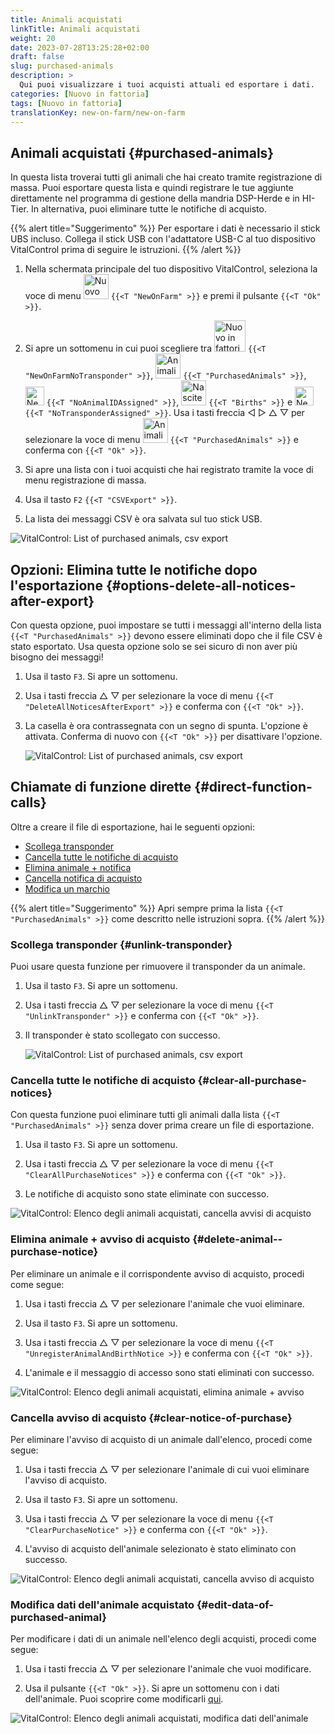 ```yaml
---
title: Animali acquistati
linkTitle: Animali acquistati
weight: 20
date: 2023-07-28T13:25:28+02:00
draft: false
slug: purchased-animals
description: >
  Qui puoi visualizzare i tuoi acquisti attuali ed esportare i dati.
categories: [Nuovo in fattoria]
tags: [Nuovo in fattoria]
translationKey: new-on-farm/new-on-farm
---
```

## Animali acquistati {#purchased-animals}

In questa lista troverai tutti gli animali che hai creato tramite registrazione di massa. Puoi esportare questa lista e quindi registrare le tue aggiunte direttamente nel programma di gestione della mandria DSP-Herde e in HI-Tier. In alternativa, puoi eliminare tutte le notifiche di acquisto.

{{% alert title="Suggerimento" %}}
Per esportare i dati è necessario il stick UBS incluso. Collega il stick USB con l'adattatore USB-C al tuo dispositivo VitalControl prima di seguire le istruzioni.
{{% /alert %}}

1. Nella schermata principale del tuo dispositivo VitalControl, seleziona la voce di menu <img src="/icons/main/new-on-farm.svg" width="40" align="bottom" alt="Nuovo in fattoria" /> `{{<T "NewOnFarm" >}}` e premi il pulsante `{{<T "Ok" >}}`.

2.  Si apre un sottomenu in cui puoi scegliere tra <img src="/icons/registration/new-on-farm-no-transponder.svg" width="50" align="bottom" alt="Nuovo in fattoria, senza transponder" /> `{{<T "NewOnFarmNoTransponder" >}}`, <img src="/icons/main/new-on-farm.svg" width="40" align="bottom" alt="Animali acquistati" /> `{{<T "PurchasedAnimals" >}}`, <img src="/icons/registration/no-eartag-number.svg" width="30" align="bottom" alt="Nessun ID nazionale assegnato" /> `{{<T "NoAnimalIDAssigned" >}}`, <img src="/icons/main/births.svg" width="40" align="bottom" alt="Nascite" /> `{{<T "Births" >}}` e <img src="/icons/registration/no-transponder.svg" width="30" align="bottom" alt="Nessun transponder assegnato" /> `{{<T "NoTransponderAssigned" >}}`. Usa i tasti freccia ◁ ▷ △ ▽ per selezionare la voce di menu <img src="/icons/main/new-on-farm.svg" width="40" align="bottom" alt="Animali acquistati" /> `{{<T "PurchasedAnimals" >}}` e conferma con `{{<T "Ok" >}}`.

3. Si apre una lista con i tuoi acquisti che hai registrato tramite la voce di menu registrazione di massa.

4. Usa il tasto `F2` `{{<T "CSVExport" >}}`.

5. La lista dei messaggi CSV è ora salvata sul tuo stick USB.

![VitalControl: List of purchased animals, csv export](../images/purchasedanimals.png "Purchased animals, csv export ")

## Opzioni: Elimina tutte le notifiche dopo l'esportazione {#options-delete-all-notices-after-export}

Con questa opzione, puoi impostare se tutti i messaggi all'interno della lista `{{<T "PurchasedAnimals" >}}` devono essere eliminati dopo che il file CSV è stato esportato. Usa questa opzione solo se sei sicuro di non aver più bisogno dei messaggi!

1. Usa il tasto `F3`. Si apre un sottomenu.

2. Usa i tasti freccia △ ▽ per selezionare la voce di menu `{{<T "DeleteAllNoticesAfterExport" >}}` e conferma con `{{<T "Ok" >}}`.

3. La casella è ora contrassegnata con un segno di spunta. L'opzione è attivata. Conferma di nuovo con `{{<T "Ok" >}}` per disattivare l'opzione.

    ![VitalControl: List of purchased animals, csv export](../images/delete-all.png "Delete all notices after export")    

## Chiamate di funzione dirette {#direct-function-calls}

Oltre a creare il file di esportazione, hai le seguenti opzioni:

- [Scollega transponder](#unlink-transponder)
- [Cancella tutte le notifiche di acquisto](#clear-all-purchase-notices)
- [Elimina animale + notifica](#delete-animal--purchase-notice)
- [Cancella notifica di acquisto](#clear-notice-of-purchase)
- [Modifica un marchio](#edit-data-of-purchased-animal)

{{% alert title="Suggerimento" %}}
Apri sempre prima la lista `{{<T "PurchasedAnimals" >}}` come descritto nelle istruzioni sopra.
{{% /alert %}}

### Scollega transponder {#unlink-transponder}

Puoi usare questa funzione per rimuovere il transponder da un animale.

1. Usa il tasto `F3`. Si apre un sottomenu.

2. Usa i tasti freccia △ ▽ per selezionare la voce di menu `{{<T "UnlinkTransponder" >}}` e conferma con `{{<T "Ok" >}}`.

3. Il transponder è stato scollegato con successo.

    ![VitalControl: List of purchased animals, csv export](../images/unlink-transponder.png "Purchased animals, unlink transponder")

### Cancella tutte le notifiche di acquisto {#clear-all-purchase-notices}

Con questa funzione puoi eliminare tutti gli animali dalla lista `{{<T "PurchasedAnimals" >}}` senza dover prima creare un file di esportazione.

1. Usa il tasto `F3`. Si apre un sottomenu.

2. Usa i tasti freccia △ ▽ per selezionare la voce di menu `{{<T "ClearAllPurchaseNotices" >}}` e conferma con `{{<T "Ok" >}}`.

3. Le notifiche di acquisto sono state eliminate con successo.

![VitalControl: Elenco degli animali acquistati, cancella avvisi di acquisto](../images/clear.png "Cancella tutti gli avvisi di acquisto")

### Elimina animale + avviso di acquisto {#delete-animal--purchase-notice}

Per eliminare un animale e il corrispondente avviso di acquisto, procedi come segue:

1. Usa i tasti freccia △ ▽ per selezionare l'animale che vuoi eliminare.

2. Usa il tasto `F3`. Si apre un sottomenu.

3. Usa i tasti freccia △ ▽ per selezionare la voce di menu `{{<T "UnregisterAnimalAndBirthNotice >}}` e conferma con `{{<T "Ok" >}}`.

4. L'animale e il messaggio di accesso sono stati eliminati con successo.

![VitalControl: Elenco degli animali acquistati, elimina animale + avviso](../images/delete.png "Elimina animale + avviso")

### Cancella avviso di acquisto {#clear-notice-of-purchase}

Per eliminare l'avviso di acquisto di un animale dall'elenco, procedi come segue:

1. Usa i tasti freccia △ ▽ per selezionare l'animale di cui vuoi eliminare l'avviso di acquisto.

2. Usa il tasto `F3`. Si apre un sottomenu.

3. Usa i tasti freccia △ ▽ per selezionare la voce di menu `{{<T "ClearPurchaseNotice" >}}` e conferma con `{{<T "Ok" >}}`.

4. L'avviso di acquisto dell'animale selezionato è stato eliminato con successo.

![VitalControl: Elenco degli animali acquistati, cancella avviso di acquisto](../images/clearnotice.png "Cancella avviso di acquisto")

### Modifica dati dell'animale acquistato {#edit-data-of-purchased-animal}

Per modificare i dati di un animale nell'elenco degli acquisti, procedi come segue:

1. Usa i tasti freccia △ ▽ per selezionare l'animale che vuoi modificare.

2. Usa il pulsante `{{<T "Ok" >}}`. Si apre un sottomenu con i dati dell'animale. Puoi scoprire come modificarli [qui](/it/docs/actions/edit/#edit-animal-data).

![VitalControl: Elenco degli animali acquistati, modifica dati dell'animale](../images/edit.png "Modifica dati dell'animale acquistato")
